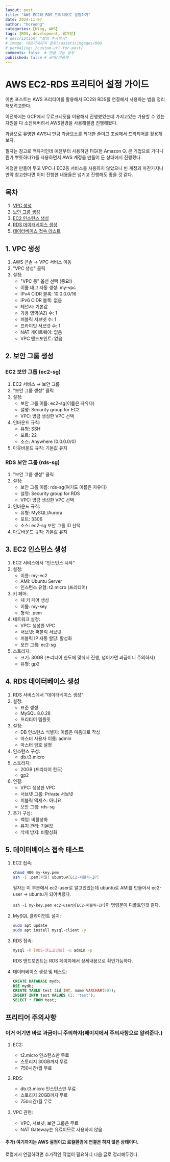 ```yaml
---
layout: post
title: "AWS EC2와 RDS 프리티어로 설정하기"
date: 2024-11-07
author: "horoong"
categories: [blog, AWS]
tags: [RDS, development, 웹개발]
# description: "설명 추가하기"
# image: 대표이지미지 경로(/assets/imgages/000.
# permaling: /custom-url-for-post/
comments: false  # 댓글 가능 유무
published: false # 공개/비공개
---
```


# AWS EC2-RDS 프리티어 설정 가이드

이번 포스트는 AWS 프리티어를 활용해서 EC2와 RDS를 연결해서 사용하는 법을 정리해보려고한다.

이전까지는 GCP에서 무료크레딧을 이용해서 진행했었는데 가지고있는 가용할 수 있는 자원을 다 소진해버려서 AWS환경을 사용해볼겸 진행해봤다.

과금으로 유명한 AWS니 만큼 과금요소를 최대한 줄이고 조심해서 프리티어를 활용해보자.

필자는 참고로 맥유저인데 예전부터 사용하던 FIG(현 Amazon Q, 큰 기업으로 가다니 뭔가 뿌듯하다?)를 사용하면서 AWS 계정을 만들어 둔 상태에서 진행했다.

계정만 만들어 두고 VPC나 EC2등 서비스를 사용하지 않았으니 빈 계정과 마찬가지니 만약 참고한다면 이미 진행한 내용들은 넘기고 진행해도 좋을 것 같다.


## 목차
1. [VPC 생성](#1-vpc-생성)
2. [보안 그룹 생성](#2-보안-그룹-생성)
3. [EC2 인스턴스 생성](#3-ec2-인스턴스-생성)
4. [RDS 데이터베이스 생성](#4-rds-데이터베이스-생성)
5. [데이터베이스 접속 테스트](#5-데이터베이스-접속-테스트)

## 1. VPC 생성
1. AWS 콘솔 → VPC 서비스 이동
2. "VPC 생성" 클릭
3. 설정:
   - "VPC 등" 옵션 선택 (중요!)
   - 이름 태그 자동 생성: my-vpc
   - IPv4 CIDR 블록: 10.0.0.0/16
   - IPv6 CIDR 블록: 없음
   - 테넌시: 기본값
   - 가용 영역(AZ) 수: 1
   - 퍼블릭 서브넷 수: 1
   - 프라이빗 서브넷 수: 1
   - NAT 게이트웨이: 없음
   - VPC 엔드포인트: 없음

## 2. 보안 그룹 생성
### EC2 보안 그룹 (ec2-sg)
1. EC2 서비스 → 보안 그룹
2. "보안 그룹 생성" 클릭
3. 설정:
   - 보안 그룹 이름: ec2-sg(이름은 자유다)
   - 설명: Security group for EC2
   - VPC: 방금 생성한 VPC 선택
4. 인바운드 규칙:
   - 유형: SSH
   - 포트: 22
   - 소스: Anywhere (0.0.0.0/0)
5. 아웃바운드 규칙: 기본값 유지

### RDS 보안 그룹 (rds-sg)
1. "보안 그룹 생성" 클릭
2. 설정:
   - 보안 그룹 이름: rds-sg(여기도 이름은 자유다)
   - 설명: Security group for RDS
   - VPC: 방금 생성한 VPC 선택
3. 인바운드 규칙:
   - 유형: MySQL/Aurora
   - 포트: 3306
   - 소스: ec2-sg 보안 그룹 ID 선택
4. 아웃바운드 규칙: 기본값 유지

## 3. EC2 인스턴스 생성
1. EC2 서비스에서 "인스턴스 시작"
2. 설정:
   - 이름: my-ec2
   - AMI: Ubuntu Server
   - 인스턴스 유형: t2.micro (프리티어)
3. 키 페어:
   - 새 키 페어 생성
   - 이름: my-key
   - 형식: .pem
4. 네트워크 설정:
   - VPC: 생성한 VPC
   - 서브넷: 퍼블릭 서브넷
   - 퍼블릭 IP 자동 할당: 활성화
   - 보안 그룹: ec2-sg
5. 스토리지:
   - 크기: 30GB (프리티어 한도에 맞춰서 진행, 넘어가면 과금이니 주의하자)
   - 유형: gp2

## 4. RDS 데이터베이스 생성
1. RDS 서비스에서 "데이터베이스 생성"
2. 설정:
   - 표준 생성
   - MySQL 8.0.28
   - 프리티어 템플릿
3. 설정:
   - DB 인스턴스 식별자: 이름은 마음대로 작성
   - 마스터 사용자 이름: admin
   - 마스터 암호 설정
4. 인스턴스 구성:
   - db.t3.micro
5. 스토리지:
   - 20GB (프리티어 한도)
   - gp2
6. 연결:
   - VPC: 생성한 VPC
   - 서브넷 그룹: Private 서브넷
   - 퍼블릭 액세스: 아니요
   - 보안 그룹: rds-sg
7. 추가 구성:
   - 백업: 비활성화
   - 유지 관리: 기본값
   - 삭제 방지: 비활성화

## 5. 데이터베이스 접속 테스트
1. EC2 접속:
    ```zsh
    chmod 400 my-key.pem
    ssh -i .pem(파일) ubuntu@[EC2-퍼블릭-IP]
    ```
    필자는 이 부분에서 ec2-user로 알고있었는데 ubuntu로 AMI를 만들어서 ec2-user -> ubuntu가 되어버렸다.

    `ssh -i my-key.pem ec2-user@[EC2-퍼블릭-IP]`이 명령문이 디폴트인것 같다.

2. MySQL 클라이언트 설치:
    ```bash
    sudo apt update
    sudo apt install mysql-client -y
    ```

3. RDS 접속:
    ```bash
    mysql -h [RDS-엔드포인트] -u admin -p
    ```
    RDS 엔드포인트는 RDS 페이지에서 상세내용으로 확인가능하다.


4. 데이터베이스 생성 및 테스트:
    ```sql
    CREATE DATABASE mydb;
    USE mydb;
    CREATE TABLE test (id INT, name VARCHAR(50));
    INSERT INTO test VALUES (1, 'test');
    SELECT * FROM test;
    ```

## 프리티어 주의사항
### 이거 어기면 바로 과금이니 주의하자(페이지에서 주의사항으로 알려준다.)
1. EC2:
   - t2.micro 인스턴스만 무료
   - 스토리지 30GB까지 무료
   - 750시간/월 무료

2. RDS:
   - db.t3.micro 인스턴스만 무료
   - 스토리지 20GB까지 무료
   - 750시간/월 무료

3. VPC 관련:
   - VPC, 서브넷, 보안 그룹은 무료
   - NAT Gateway는 유료이므로 사용하지 않음
   

#### 추가) 여기까지는 AWS 설정이고 로컬환경에 연결은 하지 않은 상태이다.
로컬에서 연결하려면 추가적인 작업이 필요하니 다음 글로 정리해두겠다. 
